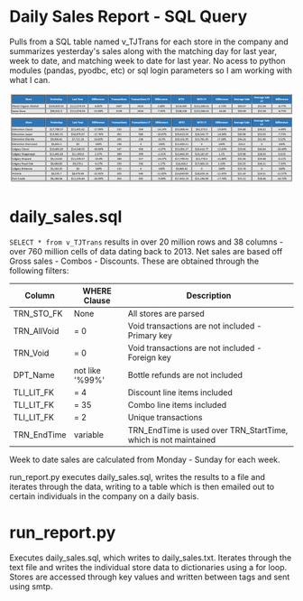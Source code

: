 # Daily Sales Report - SQL Query

Pulls from a SQL table named v_TJTrans for each store in the company and summarizes yesterday's sales along with the matching day for last year, week to date, and matching week to date for last year. No acess to python modules (pandas, pyodbc, etc) or sql login parameters so I am working with what I can.

<p align="center">
<img src="https://github.com/aaronphaneuf/daily_sales_report/blob/master/daily_sales.PNG">
</p>

# daily_sales.sql

<code>SELECT * from v_TJTrans</code> results in over 20 million rows and 38 columns - over 760 million cells of data dating back to 2013.
Net sales are based off Gross sales - Combos - Discounts. These are obtained through the following filters:

| Column | WHERE Clause | Description |
|--------|--------------|-------------|
| TRN_STO_FK | None | All stores are parsed |
| TRN_AllVoid | = 0 | Void transactions are not included - Primary key |
| TRN_Void | = 0 | Void transactions are not included - Foreign key |
| DPT_Name | not like '%99%' | Bottle refunds are not included |
| TLI_LIT_FK | = 4 | Discount line items included |
| TLI_LIT_FK | = 35 | Combo line items included |
| TLI_LIT_FK | = 2 | Unique transactions |
|TRN_EndTime | variable | TRN_EndTime is used over TRN_StartTime, which is not maintained |

Week to date sales are calculated from Monday - Sunday for each week.

run_report.py executes daily_sales.sql, writes the results to a file and iterates through the data, writing to a table which is then emailed out to certain individuals in the company on a daily basis.

# run_report.py

Executes daily_sales.sql, which writes to daily_sales.txt. Iterates through the text file and writes the individual store data to dictionaries using a for loop. Stores are accessed through key values and written between <td> tags and sent using smtp.

